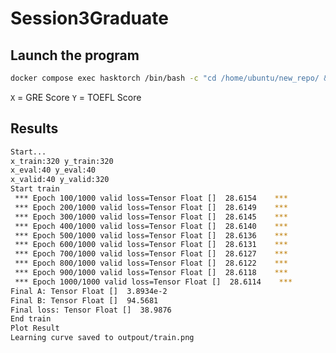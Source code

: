 # Session3Graduate


## Launch the program
```bash
docker compose exec hasktorch /bin/bash -c "cd /home/ubuntu/new_repo/ && stack run Session3Graduate"
```

```X``` = GRE Score        ```Y``` = TOEFL Score

## Results 

```bash
Start...
x_train:320 y_train:320
x_eval:40 y_eval:40
x_valid:40 y_valid:320
Start train
 *** Epoch 100/1000 valid loss=Tensor Float []  28.6154    ***
 *** Epoch 200/1000 valid loss=Tensor Float []  28.6149    ***
 *** Epoch 300/1000 valid loss=Tensor Float []  28.6145    ***
 *** Epoch 400/1000 valid loss=Tensor Float []  28.6140    ***
 *** Epoch 500/1000 valid loss=Tensor Float []  28.6136    ***
 *** Epoch 600/1000 valid loss=Tensor Float []  28.6131    ***
 *** Epoch 700/1000 valid loss=Tensor Float []  28.6127    ***
 *** Epoch 800/1000 valid loss=Tensor Float []  28.6122    ***
 *** Epoch 900/1000 valid loss=Tensor Float []  28.6118    ***
 *** Epoch 1000/1000 valid loss=Tensor Float []  28.6114    ***
Final A: Tensor Float []  3.8934e-2
Final B: Tensor Float []  94.5681   
Final loss: Tensor Float []  38.9876   
End train 
Plot Result
Learning curve saved to outpout/train.png

```

